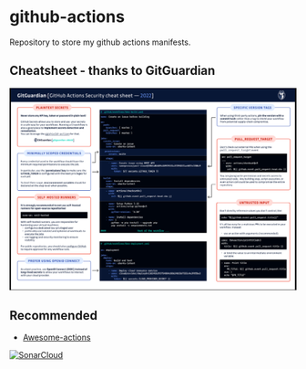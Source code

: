 # github-actions

Repository to store my github actions manifests.

## Cheatsheet - thanks to GitGuardian

![image](./cheatsheet.png)

## Recommended

- [Awesome-actions](https://github.com/sdras/awesome-actions)

[![SonarCloud](https://sonarcloud.io/images/project_badges/sonarcloud-orange.svg)](https://sonarcloud.io/summary/new_code?id=zMynxx_github-actions)
